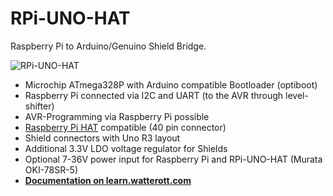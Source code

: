 # RPi-UNO-HAT
Raspberry Pi to Arduino/Genuino Shield Bridge.

![RPi-UNO-HAT](https://github.com/watterott/RPi-UNO-HAT/raw/master/hardware/RPi-UNO-HAT_v11.jpg)

* Microchip ATmega328P with Arduino compatible Bootloader (optiboot)
* Raspberry Pi connected via I2C and UART (to the AVR through level-shifter)
* AVR-Programming via Raspberry Pi possible
* [Raspberry Pi HAT](https://github.com/raspberrypi/hats) compatible (40 pin connector)
* Shield connectors with Uno R3 layout
* Additional 3.3V LDO voltage regulator for Shields
* Optional 7-36V power input for Raspberry Pi and RPi-UNO-HAT (Murata OKI-78SR-5)
* **[Documentation on learn.watterott.com](http://learn.watterott.com/rpi-uno-hat/)**
